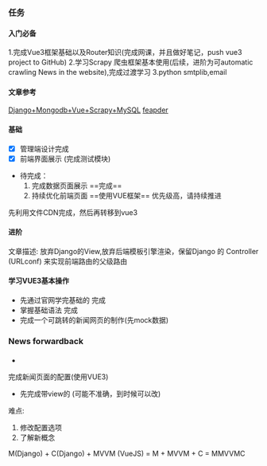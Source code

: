 ### 任务

#### 入门必备
1.完成Vue3框架基础以及Router知识(完成网课，并且做好笔记，push vue3 project to GitHub)
2.学习Scrapy 爬虫框架基本使用(后续，进阶为可automatic crawling News in the website),完成过渡学习
3.python smtplib,email


#### 文章参考
[Django+Mongodb+Vue+Scrapy+MySQL](https://www.infoq.cn/article/2j4eboxase2q2enlk89o)
[feapder](https://feapder.com/#/README)

#### 基础
- [x] 管理端设计完成 
- [x] 前端界面展示 (完成测试模块) 
- 待完成：
  1. 完成数据页面展示  ==完成==
  2. 持续优化前端页面 ==使用VUE框架==  优先级高，请持续推进

先利用文件CDN完成，然后再转移到vue3

#### 进阶



文章描述: 放弃Django的View,放弃后端模板引擎渲染，保留Django 的 Controller (URLconf) 来实现前端路由的父级路由

#### 学习VUE3基本操作 
- 先通过官网学完基础的 完成
- 掌握基础语法 完成
- 完成一个可跳转的新闻网页的制作(先mock数据)

### News forwardback
#### 
- 

完成新闻页面的配置(使用VUE3) 
- 先完成带view的 (可能不准确，到时候可以改)

难点: 
1. 修改配置选项
2. 了解新概念

M(Django) + C(Django) + MVVM (VueJS) = M + MVVM + C = MMVVMC

